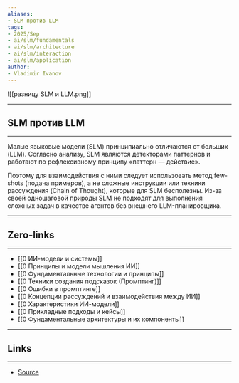 ```yaml
---
aliases: 
- SLM против LLM 
tags:
- 2025/Sep
- ai/slm/fundamentals
- ai/slm/architecture
- ai/slm/interaction
- ai/slm/application
author:
- Vladimir Ivanov
---
```

![[разницу SLM и LLM.png]]

-----
##  SLM против LLM
-----
Малые языковые модели (SLM) принципиально отличаются от больших (LLM). Согласно анализу, SLM являются детекторами паттернов и работают по рефлексивному принципу «паттерн — действие». 

Поэтому для взаимодействия с ними следует использовать метод few-shots (подача примеров), а не сложные инструкции или техники рассуждения (Chain of Thought), которые для SLM бесполезны. Из-за своей одношаговой природы SLM не подходят для выполнения сложных задач в качестве агентов без внешнего LLM-планировщика.

---
## Zero-links
---
- [[0 ИИ-модели и системы]]
- [[0 Принципы и модели мышления ИИ]]
- [[0 Фундаментальные технологии и принципы]]
- [[0 Техники создания подсказок (Промптинг)]]
- [[0 Ошибки в промптинге]]
- [[0 Концепции рассуждений и взаимодействия между ИИ]]
- [[0 Характеристики ИИ-модели]]
- [[0 Прикладные подходы и кейсы]]
- [[0 Фундаментальные архитектуры и их компоненты]]

---
## Links
---
- [Source](https://t.me/turboproject/2135)